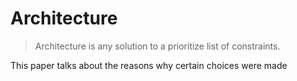# Architecture

> Architecture is any solution to a prioritize list of constraints.

This paper talks about the reasons why certain choices were made